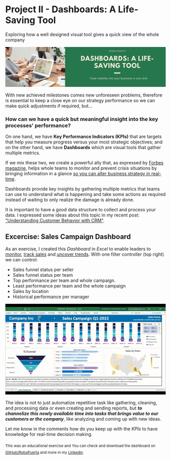 # Project II - Dashboards: A Life-Saving Tool
Exploring how a well designed visual tool gives a quick view of the whole company

<img src="https://github.com/robspuerta/Project-2-Dashboards---A-life-saving-tool/blob/main/Github%20repository%20banner.png" alt="Robin Puerta Business Process Analyst + Product Analyst">

With new achieved milestones comes new unforeseen problems, therefore is essential to keep a close eye on our strategy performance so we can make quick adjustments if required, but...

### How can we have a quick but meaningful insight into the key processes' performance?

On one hand, we have **Key Performance Indicators (KPIs)** that are targets that help you measure progress versus your most strategic objectives; and on the other hand, we have **Dashboards** which are visual tools that gather multiple metrics.

If we mix these two, we create a powerful ally that, as expressed by [Forbes magazine](https://www.forbes.com/sites/edwardsegal/2021/11/05/how-dashboards-are-helping-to-monitor-manage-and-prevent-crisis-situations/amp/), helps whole teams to monitor and prevent crisis situations by bringing information in a glance <ins>so you can alter business strategy in real-time</ins>.

Dashboards provide key insights by gathering multiple metrics that teams can use to understand what is happening and take some actions as required instead of waiting to only realize the damage is already done. 

It is important to have a good data structure to collect and process your data. I expressed some ideas about this topic in my recent post: ["Understanding Customer Behavior with CRM"](https://www.linkedin.com/in/robin-puerta/).

## Excercise: Sales Campaign Dashboard

As an exercise, I created this *Dashboard* in *Excel* to enable leaders to <ins>monitor</ins>, <ins>track sales</ins> and <ins>uncover trends</ins>. With one filter controller (top right) we can control: 
* Sales funnel status per seller
* Sales funnel status per team
* Top performance per team and whole campaign.
* Least performance per team and the whole campaign
* Sales by location
* Historical performance per manager

![](https://github.com/robspuerta/Project-2-Dashboards---A-life-saving-tool/blob/main/Dashboards%20-%20Robin.gif)

The idea is not to just automatize repetitive task like gathering, cleaning, and processing data or even creating and sending reports, but ***to channelize this newly available time into tasks that brings value to our customers or the company***, like analyzing and coming up with new ideas.

Let me know in the comments how do you keep up with the *KPIs* to have knowledge for real-time decision making.

<sub>This was an educational exercise and You can check and download the dashboard on [GitHub/RobsPuerta](https://github.com/robspuerta) and more in my [Linkedin](https://www.linkedin.com/in/robin-puerta/). </sub>


